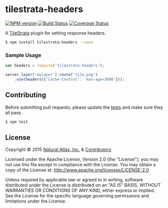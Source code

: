 # tilestrata-headers
[![NPM version](http://img.shields.io/npm/v/tilestrata-headers.svg?style=flat)](https://www.npmjs.org/package/tilestrata-headers)
[![Build Status](https://travis-ci.org/naturalatlas/tilestrata-headers.svg)](https://travis-ci.org/naturalatlas/tilestrata-headers)
[![Coverage Status](http://img.shields.io/coveralls/naturalatlas/tilestrata-headers/master.svg?style=flat)](https://coveralls.io/r/naturalatlas/tilestrata-headers)

A [TileStrata](https://github.com/naturalatlas/tilestrata) plugin for setting response headers.

```sh
$ npm install tilestrata-headers --save
```

### Sample Usage

```js
var headers = require('tilestrata-headers');

server.layer('mylayer').route('tile.png')
    .use(headers({'Cache-Control': 'max-age=3600'}));
```

## Contributing

Before submitting pull requests, please update the [tests](test) and make sure they all pass.

```sh
$ npm test
```

## License

Copyright &copy; 2015 [Natural Atlas, Inc.](https://github.com/naturalatlas) & [Contributors](https://github.com/naturalatlas/tilestrata-headers/graphs/contributors)

Licensed under the Apache License, Version 2.0 (the "License"); you may not use this file except in compliance with the License. You may obtain a copy of the License at: http://www.apache.org/licenses/LICENSE-2.0

Unless required by applicable law or agreed to in writing, software distributed under the License is distributed on an "AS IS" BASIS, WITHOUT WARRANTIES OR CONDITIONS OF ANY KIND, either express or implied. See the License for the specific language governing permissions and limitations under the License.
